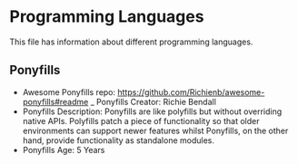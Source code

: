 # Programming Languages
This file has information about different programming languages.

## Ponyfills
- Awesome Ponyfills repo: https://github.com/Richienb/awesome-ponyfills#readme
_ Ponyfills Creator: Richie Bendall 
- Ponyfills Description: Ponyfills are like polyfills but without overriding native APIs. Polyfills patch a piece of functionality so that older environments can support newer features whilst Ponyfills, on the other hand, provide functionality as standalone modules.
- Ponyfills Age: 5 Years

